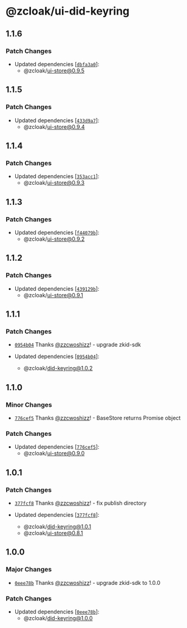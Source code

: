 # @zcloak/ui-did-keyring

## 1.1.6

### Patch Changes

- Updated dependencies [[`dbfa3a0`](https://github.com/zCloak-Network/common-ts/commit/dbfa3a0a537071ddb4bc067d4a572dd78f3c7fbe)]:
  - @zcloak/ui-store@0.9.5

## 1.1.5

### Patch Changes

- Updated dependencies [[`433d9a7`](https://github.com/zCloak-Network/common-ts/commit/433d9a7c97eea4d0767427ab3f3e4b17196c74c2)]:
  - @zcloak/ui-store@0.9.4

## 1.1.4

### Patch Changes

- Updated dependencies [[`353acc1`](https://github.com/zCloak-Network/common-ts/commit/353acc190a9b7b5dc63fc0cea448f4b411327e10)]:
  - @zcloak/ui-store@0.9.3

## 1.1.3

### Patch Changes

- Updated dependencies [[`f44079b`](https://github.com/zCloak-Network/common-ts/commit/f44079bac4d53d191a8db0d4ea6630fc7695d24e)]:
  - @zcloak/ui-store@0.9.2

## 1.1.2

### Patch Changes

- Updated dependencies [[`439129b`](https://github.com/zCloak-Network/common-ts/commit/439129b09ec0523e9bd7de803943f6e879d95c55)]:
  - @zcloak/ui-store@0.9.1

## 1.1.1

### Patch Changes

- [`0954b04`](https://github.com/zCloak-Network/common-ts/commit/0954b04b95fc03e24697a210f9b85a334dbff000) Thanks [@zzcwoshizz](https://github.com/zzcwoshizz)! - upgrade zkid-sdk

- Updated dependencies [[`0954b04`](https://github.com/zCloak-Network/common-ts/commit/0954b04b95fc03e24697a210f9b85a334dbff000)]:
  - @zcloak/did-keyring@1.0.2

## 1.1.0

### Minor Changes

- [`776cef5`](https://github.com/zCloak-Network/common-ts/commit/776cef5cb776479ce12626af056836df3671aaad) Thanks [@zzcwoshizz](https://github.com/zzcwoshizz)! - BaseStore returns Promise object

### Patch Changes

- Updated dependencies [[`776cef5`](https://github.com/zCloak-Network/common-ts/commit/776cef5cb776479ce12626af056836df3671aaad)]:
  - @zcloak/ui-store@0.9.0

## 1.0.1

### Patch Changes

- [`377fcf8`](https://github.com/zCloak-Network/common-ts/commit/377fcf859ff0b2fdb6703ccb3deb2be86acf18dd) Thanks [@zzcwoshizz](https://github.com/zzcwoshizz)! - fix publish directory

- Updated dependencies [[`377fcf8`](https://github.com/zCloak-Network/common-ts/commit/377fcf859ff0b2fdb6703ccb3deb2be86acf18dd)]:
  - @zcloak/did-keyring@1.0.1
  - @zcloak/ui-store@0.8.1

## 1.0.0

### Major Changes

- [`0eee78b`](https://github.com/zCloak-Network/common-ts/commit/0eee78bd83262e177da356d8cac63a0991b2532f) Thanks [@zzcwoshizz](https://github.com/zzcwoshizz)! - upgrade zkid-sdk to 1.0.0

### Patch Changes

- Updated dependencies [[`0eee78b`](https://github.com/zCloak-Network/common-ts/commit/0eee78bd83262e177da356d8cac63a0991b2532f)]:
  - @zcloak/did-keyring@1.0.0
